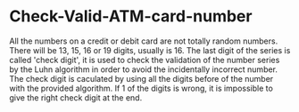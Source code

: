 # Check-Valid-ATM-card-number
All the numbers on a credit or debit card are not totally random numbers. There will be 13, 15, 16 or 19 digits, usually is 16.
The last digit of the series is called 'check digit', it is used to check the validation of the number series by the Luhn algorithm in order to avoid the incidentally incorrect number.
The check digit is caculated by using all the digits before of the number with the provided algorithm. If 1 of the digits is wrong, it is impossible to give the right check digit at the end.